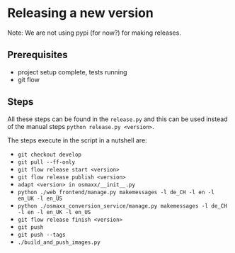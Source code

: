 # Releasing a new version

Note: We are not using pypi (for now?) for making releases.

## Prerequisites

- project setup complete, tests running
- git flow

## Steps


All these steps can be found in the `release.py` and this can be
used instead of the manual steps `python release.py <version>`.

The steps execute in the script in a nutshell are:

- `git checkout develop`
- `git pull --ff-only`
- `git flow release start <version>`
- `git flow release publish <version>`
- `adapt <version> in osmaxx/__init__.py`
- `python ./web_frontend/manage.py makemessages -l de_CH -l en -l en_UK -l en_US`
- `python ./osmaxx_conversion_service/manage.py makemessages -l de_CH -l en -l en_UK -l en_US`
- `git flow release finish <version>`
- `git push`
- `git push --tags`
- `./build_and_push_images.py`
